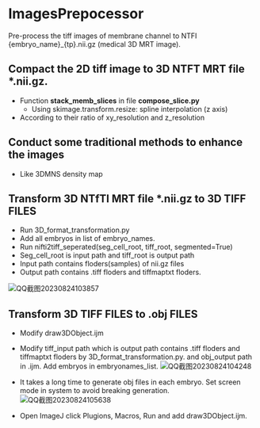 # ImagesPrepocessor
Pre-process the tiff images of membrane channel to NTFI {embryo_name}_{tp}.nii.gz (medical 3D MRT image).

## Compact the 2D tiff image to 3D NTFT MRT file *.nii.gz.
* Function **stack_memb_slices** in file **compose_slice.py**
    * Using skimage.transform.resize: spline interpolation (z axis)
* According to their ratio of xy_resolution and z_resolution 


## Conduct some traditional methods to enhance the images
* Like 3DMNS density map

## Transform 3D NTfTI MRT file *.nii.gz to 3D TIFF FILES
* Run 3D_format_transformation.py
* Add all embryos in list of embryo_names.
* Run nifti2tiff_seperated(seg_cell_root, tiff_root, segmented=True)
* Seg_cell_root is input path and tiff_root is output path
* Input path contains floders(samples) of nii.gz files
* Output path contains .tiff floders and tiffmaptxt floders.

![QQ截图20230824103857](https://github.com/chiellini/ImagesPrepocessor/assets/52396207/dd1e9241-5215-4fe0-a43d-2de2e465910e)



## Transform 3D TIFF FILES to .obj FILES
* Modify draw3DObject.ijm
* Modify tiff_input path  which is output path contains .tiff floders and tiffmaptxt floders by 3D_format_transformation.py. and obj_output path in .ijm. Add embryos in embryonames_list.
   ![QQ截图20230824104248](https://github.com/chiellini/ImagesPrepocessor/assets/52396207/c2ba0a83-5142-4d68-8988-91c02988908f)

* It takes a long time to generate obj files in each embryo. Set screen mode in system to avoid breaking generation. 
  ![QQ截图20230824105638](https://github.com/chiellini/ImagesPrepocessor/assets/52396207/bc122013-48a4-405c-8737-67af34784937)
  
* Open ImageJ click Plugions, Macros, Run and add draw3DObject.ijm.


   


  

